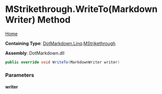 # MStrikethrough\.WriteTo\(MarkdownWriter\) Method

[Home](../../../../README.md)

**Containing Type**: [DotMarkdown.Linq](../../README.md)\.[MStrikethrough](../README.md)

**Assembly**: DotMarkdown\.dll

```csharp
public override void WriteTo(MarkdownWriter writer)
```

### Parameters

#### writer

